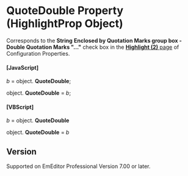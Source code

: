 # QuoteDouble Property (HighlightProp Object)

Corresponds to the **String**
**Enclosed by Quotation Marks group box - Double Quotation Marks "..."** check box in the [**Highlight (2)** page](../../dlg/properties/highlight2/index) of Configuration Properties.

#### \[JavaScript\]

_b_ =
object. **QuoteDouble**;

object. **QuoteDouble** = _b_;

#### \[VBScript\]

_b_ =
object. **QuoteDouble**

object. **QuoteDouble** = _b_

## Version

Supported on EmEditor Professional Version 7.00 or later.
